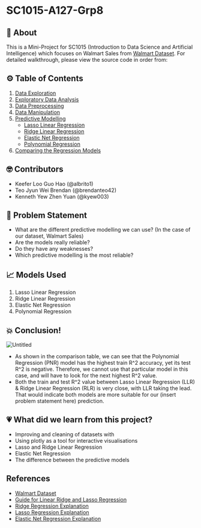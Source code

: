 # SC1015-A127-Grp8

## 🚀 About

This is a Mini-Project for SC1015 (Introduction to Data Science and Artificial Intelligence) which focuses on Walmart Sales from [Walmart Dataset](https://www.kaggle.com/datasets/yasserh/walmart-dataset). For detailed walkthrough, please view the source code in order from:

## ⚙ Table of Contents
1. [Data Exploration](https://github.com/albrito1/SC1015-A127-Grp-0/blob/main/Data_Exploration.ipynb)
2. [Exploratory Data Analysis](https://github.com/albrito1/SC1015-A127-Grp-0/blob/main/Data_Exploration.ipynb)
3. [Data Preprocessing](https://github.com/albrito1/SC1015-A127-Grp-0/blob/main/Data_Preprocessing.ipynb)
4. [Data Manipulation](https://github.com/albrito1/SC1015-A127-Grp-0/blob/main/Data_Manipulation_Predictive_Modelling.ipynb)
5. [Predictive Modelling](https://github.com/albrito1/SC1015-A127-Grp-0/blob/main/Data_Manipulation_Predictive_Modelling.ipynb)
   - [Lasso Linear Regression](https://github.com/albrito1/SC1015-A127-Grp-0/blob/main/Data_Manipulation_Predictive_Modelling.ipynb)
   - [Ridge Linear Regression](https://github.com/albrito1/SC1015-A127-Grp-0/blob/main/Data_Manipulation_Predictive_Modelling.ipynb)
   - [Elastic Net Regression](https://github.com/albrito1/SC1015-A127-Grp-0/blob/main/Data_Manipulation_Predictive_Modelling.ipynb)
   - [Polynomial Regression](https://github.com/albrito1/SC1015-A127-Grp-0/blob/main/Data_Manipulation_Predictive_Modelling.ipynb)
6. [Comparing the Regression Models](https://github.com/albrito1/SC1015-A127-Grp-0/blob/main/Data_Manipulation_Predictive_Modelling.ipynb)
  
## 🤓 Contributors

- Keefer Loo Guo Hao (@albrito1)
- Teo Jyun Wei Brendan (@brendanteo42)
- Kenneth Yew Zhen Yuan (@kyew003)

## 🧠 Problem Statement

- What are the different predictive modelling we can use? (In the case of our dataset, Walmart Sales)
- Are the models really reliable? 
- Do they have any weaknesses? 
- Which predictive modelling is the most reliable?

## 📈 Models Used

1. Lasso Linear Regression
2. Ridge Linear Regression
3. Elastic Net Regression
4. Polynomial Regression

## 💥 Conclusion!
![Untitled](https://user-images.githubusercontent.com/130235553/232184402-6acbe379-2783-4229-b3d6-bcfafc6d8bb6.png)
- As shown in the comparison table, we can see that the Polynomial Regression (PNR) model has the highest train R^2 accuracy, yet its test R^2 is negative. Therefore, we cannot use that particular model in this case, and will have to look for the next highest R^2 value.
- Both the train and test R^2 value between Lasso Linear Regression (LLR) & Ridge Linear Regression (RLR) is very close, with LLR taking the lead. That would indicate both models are more suitable for our (insert problem statement here) prediction.


## 💗 What did we learn from this project?

- Improving and cleaning of datasets with
- Using plotly as a tool for interactive visualisations
- Lasso and Ridge Linear Regression
- Elastic Net Regression
- The difference between the predictive models

## References

- [Walmart Dataset](https://www.kaggle.com/datasets/yasserh/walmart-dataset)
- [Guide for Linear Ridge and Lasso Regression](https://www.analyticsvidhya.com/blog/2017/06/a-comprehensive-guide-for-linear-ridge-and-lasso-regression)
- [Ridge Regression Explanation](https://www.youtube.com/watch?v=Q81RR3yKn30&ab_channel=StatQuestwithJoshStarmer)
- [Lasso Regression Explanation](https://www.youtube.com/watch?v=NGf0voTMlcs&ab_channel=StatQuestwithJoshStarmer)
- [Elastic Net Regression Explanation](https://www.youtube.com/watch?v=1dKRdX9bfIo&t=253s&ab_channel=StatQuestwithJoshStarmer)

